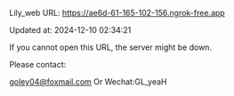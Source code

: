 Lily_web URL: https://ae6d-61-165-102-156.ngrok-free.app

Updated at: 2024-12-10 02:34:21

If you cannot open this URL, the server might be down.

Please contact: 

goley04@foxmail.com Or Wechat:GL_yeaH